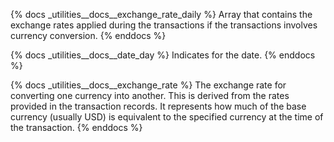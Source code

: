 {% docs _utilities__docs__exchange_rate_daily %}
Array that contains the exchange rates applied during the transactions if the transactions involves currency conversion.
{% enddocs %}

{% docs _utilities__docs__date_day %}
Indicates for the date.
{% enddocs %}

{% docs _utilities__docs__exchange_rate %}
The exchange rate for converting one currency into another. This is derived from the rates provided in the transaction records. It represents how much of the base currency (usually USD) is equivalent to the specified currency at the time of the transaction.
{% enddocs %}